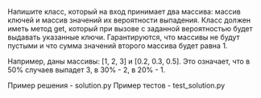 Напишите класс, который на вход принимает два массива: массив ключей и массив значений их вероятности выпадения.
Класс должен иметь метод get, который при вызове с заданной вероятностью будет выдавать указанные ключи.
Гарантируются, что массивы не будут пустыми и что сумма значений второго массива будет равна 1.

Например, даны массивы: [1, 2, 3] и [0.2, 0.3, 0.5].
Это означает, что в 50% случаев выпадет 3, в 30% - 2, в 20% - 1.

Пример решения - solution.py
Пример тестов - test_solution.py

